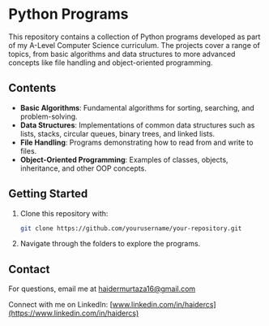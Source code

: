 # Python Programs

This repository contains a collection of Python programs developed as part of my A-Level Computer Science curriculum. The projects cover a range of topics, from basic algorithms and data structures to more advanced concepts like file handling and object-oriented programming.

## Contents

- **Basic Algorithms**: Fundamental algorithms for sorting, searching, and problem-solving.
- **Data Structures**: Implementations of common data structures such as lists, stacks, circular queues, binary trees, and linked lists.
- **File Handling**: Programs demonstrating how to read from and write to files.
- **Object-Oriented Programming**: Examples of classes, objects, inheritance, and other OOP concepts.

## Getting Started

1. Clone this repository with:

    ```bash
    git clone https://github.com/yourusername/your-repository.git
    ```

2. Navigate through the folders to explore the programs.

## Contact

For questions, email me at [haidermurtaza16@gmail.com](mailto:haidermurtaza16@gmail.com)

Connect with me on LinkedIn: [www.linkedin.com/in/haidercs](https://www.linkedin.com/in/haidercs)
